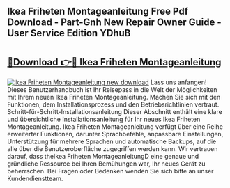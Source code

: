 ## Ikea Friheten Montageanleitung Free Pdf Download - Part-Gnh New Repair Owner Guide - User Service Edition YDhuB

# <h2><a href="http://df6zhpt.blite.top/?on=Ikea+Friheten+Montageanleitung">🔗Download 👉🔴 Ikea Friheten Montageanleitung</a></h2>

[![Ikea Friheten Montageanleitung new download](https://i.imgur.com/lujVjoI.png)](http://df6zhpt.blite.top/?on=Ikea+Friheten+Montageanleitung)
Lass uns anfangen! Dieses Benutzerhandbuch ist Ihr Reisepass in die Welt der Möglichkeiten mit Ihrem neuen Ikea Friheten Montageanleitung. Machen Sie sich mit den Funktionen, dem Installationsprozess und den Betriebsrichtlinien vertraut. Schritt-für-Schritt-Installationsanleitung Dieser Abschnitt enthält eine klare und übersichtliche Installationsanleitung für Ihr neues Ikea Friheten Montageanleitung. Ikea Friheten Montageanleitung verfügt über eine Reihe erweiterter Funktionen, darunter Sprachbefehle, anpassbare Einstellungen, Unterstützung für mehrere Sprachen und automatische Backups, auf die alle über die Benutzeroberfläche zugegriffen werden kann. Wir vertrauen darauf, dass theIkea Friheten MontageanleitungD eine genaue und gründliche Ressource bei Ihren Bemühungen war, Ihr neues Gerät zu beherrschen. Bei Fragen oder Bedenken wenden Sie sich bitte an unser Kundendienstteam.
